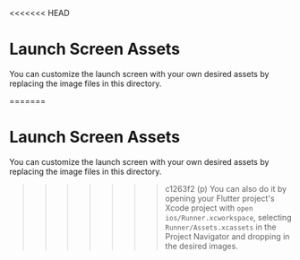 <<<<<<< HEAD
# Launch Screen Assets

You can customize the launch screen with your own desired assets by replacing the image files in this directory.

=======
# Launch Screen Assets

You can customize the launch screen with your own desired assets by replacing the image files in this directory.

>>>>>>> c1263f2 (p)
You can also do it by opening your Flutter project's Xcode project with `open ios/Runner.xcworkspace`, selecting `Runner/Assets.xcassets` in the Project Navigator and dropping in the desired images.